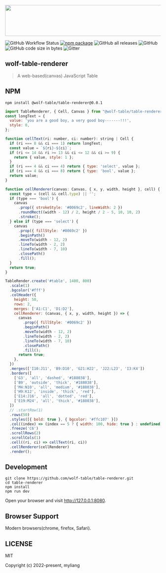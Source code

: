 <p align="center">
  <a href="https://github.com/wolf-table/table-renderer">
    <img src="https://raw.githubusercontent.com/wolf-table/table-renderer/main/logo.svg" height="100px" width="700px"/>
  </a>
</p>

![GitHub Workflow Status](https://img.shields.io/github/actions/workflow/status/wolf-table/table-render/npm-publish-github-packages.yml)
[![npm package](https://img.shields.io/npm/v/@wolf-table/table-renderer.svg)](https://www.npmjs.org/package/@wolf-table/table-renderer)
![GitHub all releases](https://img.shields.io/github/downloads/wolf-table/table-renderer/total)
![GitHub](https://img.shields.io/github/license/wolf-table/table-renderer)
![GitHub code size in bytes](https://img.shields.io/github/languages/code-size/wolf-table/table-renderer)
![Gitter](https://img.shields.io/gitter/room/wolf-table/table-renderer)

## wolf-table-renderer
> A web-based(canvas) JavaScript Table

## NPM
```shell
npm install @wolf-table/table-renderer@0.0.1
```
```javascript
import TableRenderer, { Cell, Canvas } from "@wolf-table/table-renderer";
const longText = {
  value: 'you are a good boy, a very good boy-------!!!',
  style: 0,
};

function cellText(ri: number, ci: number): string | Cell {
  if (ri === 8 && ci === 1) return longText;
  const value = `${ri}-${ci}`;
  if (ri <= 14 && ri >= 13 && ci <= 12 && ci >= 9) {
    return { value, style: 1 };
  }
  if (ri === 4 && ci === 4) return { type: 'select', value };
  if (ri === 4 && ci === 8) return { type: 'bool', value };
  return value;
}

function cellRenderer(canvas: Canvas, { x, y, width, height }, cell) {
  const type = (cell && cell.type) || '';
  if (type === 'bool') {
    canvas
      .prop({ strokeStyle: '#0069c2', lineWidth: 2 })
      .roundRect((width - 12) / 2, height / 2 - 5, 10, 10, 2)
      .stroke();
  } else if (type === 'select') {
    canvas
      .prop({ fillStyle: '#0069c2' })
      .beginPath()
      .moveTo(width - 12, 2)
      .lineTo(width - 2, 2)
      .lineTo(width - 7, 10)
      .closePath()
      .fill();
  }
  return true;
}

TableRender.create('#table', 1400, 800)
  .scale(1)
  .bgcolor('#fff')
  .colHeader({
    height: 50,
    rows: 2,
    merges: ['A1:C1', 'D1:D2'],
    cellRenderer: (canvas, { x, y, width, height }) => {
      canvas
        .prop({ fillStyle: '#0069c2' })
        .beginPath()
        .moveTo(width - 12, 2)
        .lineTo(width - 2, 2)
        .lineTo(width - 7, 10)
        .closePath()
        .fill();
      return true;
    },
  })
  .merges(['I10:J11', 'B9:D10', 'G21:H22', 'J22:L23', 'I3:K4'])
  .borders([
    ['G3', 'all', 'dashed', '#188038'],
    ['B9', 'outside', 'thick', '#188038'],
    ['M4:N10', 'all', 'medium', '#188038'],
    ['H9:K12', 'inside', 'thick', 'red'],
    ['E14:J16', 'all', 'dotted', 'red'],
    ['E19:M24', 'all', 'thick', '#188038'],
  ])
  // .startRow(1)
  .rows(50)
  .styles([{ bold: true }, { bgcolor: '#ffc107' }])
  .col((index) => (index == 5 ? { width: 100, hide: true } : undefined))
  .freeze('C6')
  .scrollRows(2)
  .scrollCols(1)
  .cell((ri, ci) => cellText(ri, ci))
  .cellRenderer(cellRenderer)
  .render();
```

## Development

```shell
git clone https://github.com/wolf-table/table-renderer.git
cd table-renderer
npm install
npm run dev
```

Open your browser and visit http://127.0.0.1:8080.

## Browser Support

Modern browsers(chrome, firefox, Safari).

## LICENSE

MIT

Copyright (c) 2022-present, myliang